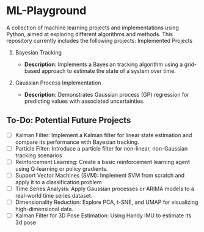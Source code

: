 # ML-Playground

A collection of machine learning projects and implementations using Python, aimed at exploring different algorithms and methods. This repository currently includes the following projects:
Implemented Projects
1. Bayesian Tracking

    - **Description**: Implements a Bayesian tracking algorithm using a grid-based approach to estimate the state of a system over time.

2. Gaussian Process Implementation

    - **Description**: Demonstrates Gaussian process (GP) regression for predicting values with associated uncertainties.

## To-Do: Potential Future Projects
   - [ ] Kalman Filter: Implement a Kalman filter for linear state estimation and compare its performance with Bayesian tracking.
   - [ ] Particle Filter: Introduce a particle filter for non-linear, non-Gaussian tracking scenarios
   - [ ] Reinforcement Learning: Create a basic reinforcement learning agent using Q-learning or policy gradients.
   - [ ] Support Vector Machines (SVM): Implement SVM from scratch and apply it to a classification problem
   - [ ] Time Series Analysis: Apply Gaussian processes or ARIMA models to a real-world time series dataset.
   - [ ] Dimensionality Reduction: Explore PCA, t-SNE, and UMAP for visualizing high-dimensional data.
   - [ ] Kalman Filter for 3D Pose Estimation: Using Handy IMU to estimate its 3d pose
